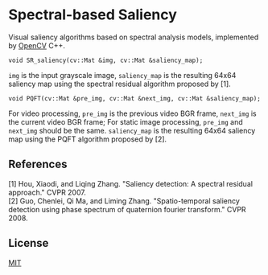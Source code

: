 # Spectral-based Saliency
Visual saliency algorithms based on spectral analysis models, implemented by [OpenCV](https://github.com/opencv/opencv) C++.  

    void SR_saliency(cv::Mat &img, cv::Mat &saliency_map);
    
`img` is the input grayscale image, `saliency_map` is the resulting 64x64 saliency map using the spectral residual algorithm proposed by [1].  

    void PQFT(cv::Mat &pre_img, cv::Mat &next_img, cv::Mat &saliency_map);
    
For video processing, `pre_img` is the previous video BGR frame, `next_img` is the current video BGR frame; For static image processing, `pre_img` and `next_img` should be the same. `saliency_map` is the resulting 64x64 saliency map using the PQFT algorithm proposed by [2].  
## References  
[1] Hou, Xiaodi, and Liqing Zhang. "Saliency detection: A spectral residual approach." CVPR 2007.  
[2] Guo, Chenlei, Qi Ma, and Liming Zhang. "Spatio-temporal saliency detection using phase spectrum of quaternion fourier transform." CVPR 2008.

## License  
[MIT](https://github.com/wandering007/spectral-based-saliency/blob/master/LICENSE)
